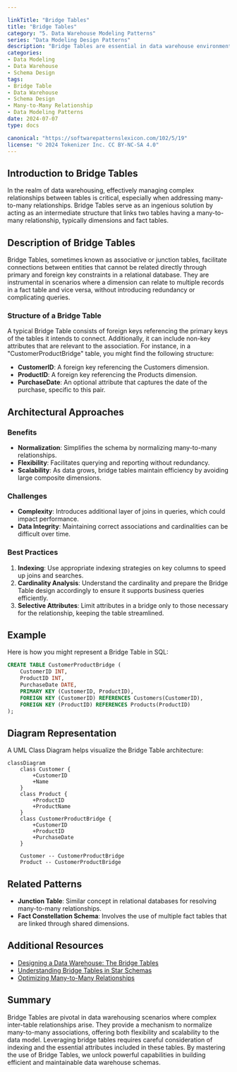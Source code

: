 ```yaml
---

linkTitle: "Bridge Tables"
title: "Bridge Tables"
category: "5. Data Warehouse Modeling Patterns"
series: "Data Modeling Design Patterns"
description: "Bridge Tables are essential in data warehouse environments to efficiently handle many-to-many relationships between dimensions and fact tables."
categories:
- Data Modeling
- Data Warehouse
- Schema Design
tags:
- Bridge Table
- Data Warehouse
- Schema Design
- Many-to-Many Relationship
- Data Modeling Patterns
date: 2024-07-07
type: docs

canonical: "https://softwarepatternslexicon.com/102/5/19"
license: "© 2024 Tokenizer Inc. CC BY-NC-SA 4.0"
---
```


## Introduction to Bridge Tables

In the realm of data warehousing, effectively managing complex relationships between tables is critical, especially when addressing many-to-many relationships. Bridge Tables serve as an ingenious solution by acting as an intermediate structure that links two tables having a many-to-many relationship, typically dimensions and fact tables.

## Description of Bridge Tables

Bridge Tables, sometimes known as associative or junction tables, facilitate connections between entities that cannot be related directly through primary and foreign key constraints in a relational database. They are instrumental in scenarios where a dimension can relate to multiple records in a fact table and vice versa, without introducing redundancy or complicating queries.

### Structure of a Bridge Table

A typical Bridge Table consists of foreign keys referencing the primary keys of the tables it intends to connect. Additionally, it can include non-key attributes that are relevant to the association. For instance, in a "CustomerProductBridge" table, you might find the following structure:

- **CustomerID**: A foreign key referencing the Customers dimension.
- **ProductID**: A foreign key referencing the Products dimension.
- **PurchaseDate**: An optional attribute that captures the date of the purchase, specific to this pair.

## Architectural Approaches

### Benefits

- **Normalization**: Simplifies the schema by normalizing many-to-many relationships.
- **Flexibility**: Facilitates querying and reporting without redundancy.
- **Scalability**: As data grows, bridge tables maintain efficiency by avoiding large composite dimensions.

### Challenges

- **Complexity**: Introduces additional layer of joins in queries, which could impact performance.
- **Data Integrity**: Maintaining correct associations and cardinalities can be difficult over time.

### Best Practices

1. **Indexing**: Use appropriate indexing strategies on key columns to speed up joins and searches.
2. **Cardinality Analysis**: Understand the cardinality and prepare the Bridge Table design accordingly to ensure it supports business queries efficiently.
3. **Selective Attributes**: Limit attributes in a bridge only to those necessary for the relationship, keeping the table streamlined.

## Example

Here is how you might represent a Bridge Table in SQL:

```sql
CREATE TABLE CustomerProductBridge (
    CustomerID INT,
    ProductID INT,
    PurchaseDate DATE,
    PRIMARY KEY (CustomerID, ProductID),
    FOREIGN KEY (CustomerID) REFERENCES Customers(CustomerID),
    FOREIGN KEY (ProductID) REFERENCES Products(ProductID)
);
```

## Diagram Representation

A UML Class Diagram helps visualize the Bridge Table architecture:

```mermaid
classDiagram
    class Customer {
        +CustomerID
        +Name
    }
    class Product {
        +ProductID
        +ProductName
    }
    class CustomerProductBridge {
        +CustomerID
        +ProductID
        +PurchaseDate
    }

    Customer -- CustomerProductBridge
    Product -- CustomerProductBridge
```

## Related Patterns

- **Junction Table**: Similar concept in relational databases for resolving many-to-many relationships.
- **Fact Constellation Schema**: Involves the use of multiple fact tables that are linked through shared dimensions.

## Additional Resources

- [Designing a Data Warehouse: The Bridge Tables](https://www.examplelink1.com)
- [Understanding Bridge Tables in Star Schemas](https://www.examplelink2.com)
- [Optimizing Many-to-Many Relationships](https://www.examplelink3.com)

## Summary

Bridge Tables are pivotal in data warehousing scenarios where complex inter-table relationships arise. They provide a mechanism to normalize many-to-many associations, offering both flexibility and scalability to the data model. Leveraging bridge tables requires careful consideration of indexing and the essential attributes included in these tables. By mastering the use of Bridge Tables, we unlock powerful capabilities in building efficient and maintainable data warehouse schemas.


